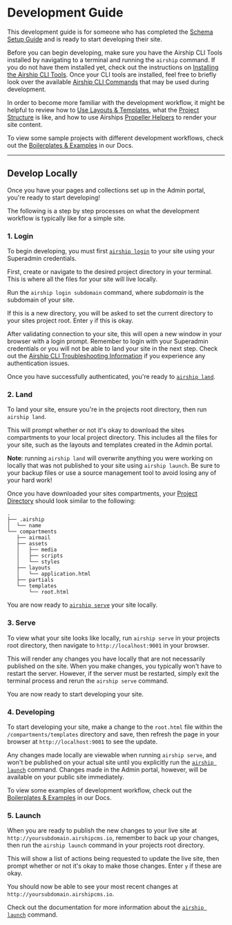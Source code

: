 # Development Guide
This development guide is for someone who has completed the [Schema Setup Guide](/documentation/view/schema-setup-guide) and is ready to start developing their site.

Before you can begin developing, make sure you have the Airship CLI Tools installed by navigating to a terminal and running the `airship` command. If you do not have them installed yet, check out the instructions on [Installing the Airship CLI Tools](/documentation/view/install-airship-cli-tools). Once your CLI tools are installed, feel free to briefly look over the available [Airship CLI Commands](/documentation/view/airship-cli-commands) that may be used during development.

In order to become more familiar with the development workflow, it might be helpful to review how to [Use Layouts & Templates](/documentation/view/using-layouts-templates), what the [Project Structure](/documentation/view/project-directory) is like, and how to use Airships [Propeller Helpers](/documentation/view/propeller-helpers) to render your site content.

To view some sample projects with different development workflows, check out the [Boilerplates & Examples](/documentation/view/boilerplates-examples) in our Docs.

---

## Develop Locally
Once you have your pages and collections set up in the Admin portal, you're ready to start developing! 

The following is a step by step processes on what the development workflow is typically like for a simple site.

### 1. Login
To begin developing, you must first [`airship login`](/documentation/view/airship-cli-commands#user-content-airship-login) to your site using your Superadmin credentials.

First, create or navigate to the desired project directory in your terminal. This is where all the files for your site will live locally.

Run the `airship login subdomain` command, where _subdomain_ is the subdomain of your site.

If this is a new directory, you will be asked to set the current directory to your sites project root. Enter `y` if this is okay.

After validating connection to your site, this will open a new window in your browser with a login prompt. Remember to login with your Superadmin credentials or you will not be able to land your site in the next step. Check out the [Airship CLI Troubleshooting Information](/documentation/view/airship-cli-troubleshooting) if you experience any authentication issues.

Once you have successfully authenticated, you're ready to [`airship land`](/documentation/view/airship-cli-commands#user-content-airship-land).

### 2. Land
To land your site, ensure you're in the projects root directory, then run `airship land`.

This will prompt whether or not it's okay to download the sites compartments to your local project directory. This includes all the files for your site, such as the layouts and templates created in the Admin portal.

**Note**: running `airship land` will overwrite anything you were working on locally that was not published to your site using `airship launch`. Be sure to your backup files or use a source management tool to avoid losing any of your hard work!

Once you have downloaded your sites compartments, your [Project Directory](/documentation/view/project-directory) should look similar to the following:

```
.
├── .airship
│  └── name
└── compartments
   ├── airmail
   ├── assets
   │   ├── media
   │   ├── scripts
   │   └── styles
   ├── layouts
   │   └── application.html
   ├── partials
   └── templates
       └── root.html
```

You are now ready to [`airship serve`](/documentation/view/airship-cli-commands#user-content-airship-serve) your site locally.

### 3. Serve
To view what your site looks like locally, run `airship serve` in your projects root directory, then navigate to `http://localhost:9001` in your browser.

This will render any changes you have locally that are not necessarily published on the site. When you make changes, you typically won't have to restart the server. However, if the server must be restarted, simply exit the terminal process and rerun the `airship serve` command.

You are now ready to start developing your site.

### 4. Developing
To start developing your site, make a change to the `root.html` file within the `/compartments/templates` directory and save, then refresh the page in your browser at `http://localhost:9001` to see the update.

Any changes made locally are viewable when running `airship serve`, and won't be published on your actual site until you explicitly run the [`airship launch`](/documentation/view/airship-cli-commands#user-content-airship-launch) command. Changes made in the Admin portal, however, will be available on your public site immediately.

To view some examples of development workflow, check out the [Boilerplates & Examples](/documentation/view/boilerplates-examples) in our Docs.

### 5. Launch
When you are ready to publish the new changes to your live site at `http://yoursubdomain.airshipcms.io`, remember to back up your changes, then run the `airship launch` command in your projects root directory.

This will show a list of actions being requested to update the live site, then prompt whether or not it's okay to make those changes. Enter `y` if these are okay.

You should now be able to see your most recent changes at `http://yoursubdomain.airshipcms.io`.

Check out the documentation for more information about the [`airship launch`](/documentation/view/airship-cli-commands#user-content-airship-launch) command.
